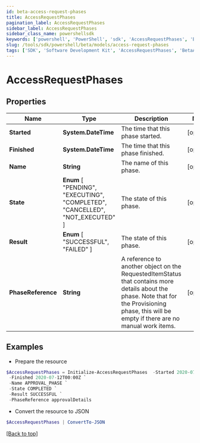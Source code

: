 ```yaml
---
id: beta-access-request-phases
title: AccessRequestPhases
pagination_label: AccessRequestPhases
sidebar_label: AccessRequestPhases
sidebar_class_name: powershellsdk
keywords: ['powershell', 'PowerShell', 'sdk', 'AccessRequestPhases', 'BetaAccessRequestPhases'] 
slug: /tools/sdk/powershell/beta/models/access-request-phases
tags: ['SDK', 'Software Development Kit', 'AccessRequestPhases', 'BetaAccessRequestPhases']
---
```



# AccessRequestPhases

## Properties

Name | Type | Description | Notes
------------ | ------------- | ------------- | -------------
**Started** | **System.DateTime** | The time that this phase started. | [optional] 
**Finished** | **System.DateTime** | The time that this phase finished. | [optional] 
**Name** | **String** | The name of this phase. | [optional] 
**State** |  **Enum** [  "PENDING",    "EXECUTING",    "COMPLETED",    "CANCELLED",    "NOT_EXECUTED" ] | The state of this phase. | [optional] 
**Result** |  **Enum** [  "SUCCESSFUL",    "FAILED" ] | The state of this phase. | [optional] 
**PhaseReference** | **String** | A reference to another object on the RequestedItemStatus that contains more details about the phase. Note that for the Provisioning phase, this will be empty if there are no manual work items. | [optional] 

## Examples

- Prepare the resource
```powershell
$AccessRequestPhases = Initialize-AccessRequestPhases  -Started 2020-07-11T00:00Z `
 -Finished 2020-07-12T00:00Z `
 -Name APPROVAL_PHASE `
 -State COMPLETED `
 -Result SUCCESSFUL `
 -PhaseReference approvalDetails
```

- Convert the resource to JSON
```powershell
$AccessRequestPhases | ConvertTo-JSON
```


[[Back to top]](#) 

